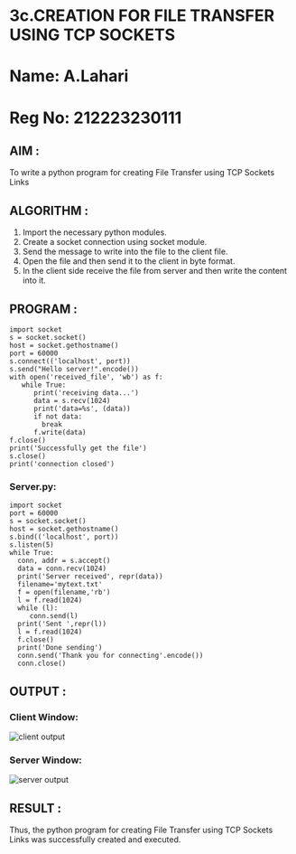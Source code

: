 # 3c.CREATION FOR FILE TRANSFER USING TCP SOCKETS
# Name: A.Lahari
# Reg No: 212223230111
## AIM :
To write a python program for creating File Transfer using TCP Sockets Links
## ALGORITHM :
1. Import the necessary python modules.
2. Create a socket connection using socket module.
3. Send the message to write into the file to the client file.
4. Open the file and then send it to the client in byte format.
5. In the client side receive the file from server and then write the content into it.
## PROGRAM :
```
import socket
s = socket.socket()
host = socket.gethostname()
port = 60000
s.connect(('localhost', port))
s.send("Hello server!".encode())
with open('received_file', 'wb') as f:
   while True:
      print('receiving data...')
      data = s.recv(1024)
      print('data=%s', (data))
      if not data:
        break
      f.write(data)
f.close()
print('Successfully get the file')
s.close()
print('connection closed')
```
### Server.py:
```
import socket 
port = 60000 
s = socket.socket() 
host = socket.gethostname() 
s.bind(('localhost', port)) 
s.listen(5) 
while True:
  conn, addr = s.accept() 
  data = conn.recv(1024)
  print('Server received', repr(data))
  filename='mytext.txt'
  f = open(filename,'rb')
  l = f.read(1024)
  while (l):
     conn.send(l)
  print('Sent ',repr(l))
  l = f.read(1024)
  f.close()
  print('Done sending')
  conn.send('Thank you for connecting'.encode())
  conn.close()
```
## OUTPUT :

### Client Window:

![client output](https://github.com/AnnaLahari/3c.FILE_TRANSFER_USING_TCP_SOCKETS/assets/149365425/93dc2540-59e7-4318-b8be-659fa86b70c4)


### Server Window:

![server output](https://github.com/AnnaLahari/3c.FILE_TRANSFER_USING_TCP_SOCKETS/assets/149365425/f1c1b148-5f77-4393-99ca-05284eeb86da)


## RESULT :
Thus, the python program for creating File Transfer using TCP Sockets Links was 
successfully created and executed.
